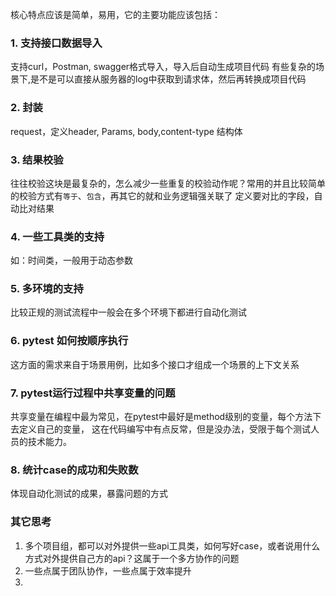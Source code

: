 核心特点应该是简单，易用，它的主要功能应该包括：
### 1. 支持接口数据导入
支持curl，Postman, swagger格式导入，导入后自动生成项目代码
有些复杂的场景下,是不是可以直接从服务器的log中获取到请求体，然后再转换成项目代码
### 2. 封装
request，定义header, Params, body,content-type 结构体
### 3. 结果校验
往往校验这块是最复杂的，怎么减少一些重复的校验动作呢？常用的并且比较简单的校验方式有`等于`、`包含`，再其它的就和业务逻辑强关联了
定义要对比的字段，自动比对结果
### 4. 一些工具类的支持
如：时间类，一般用于动态参数
### 5. 多环境的支持
比较正规的测试流程中一般会在多个环境下都进行自动化测试
### 6. pytest 如何按顺序执行
这方面的需求来自于场景用例，比如多个接口才组成一个场景的上下文关系
### 7. pytest运行过程中共享变量的问题
共享变量在编程中最为常见，在pytest中最好是method级别的变量，每个方法下去定义自己的变量， 这在代码编写中有点反常，但是没办法，受限于每个测试人员的技术能力。
### 8. 统计case的成功和失败数
体现自动化测试的成果，暴露问题的方式
### 其它思考
1. 多个项目组，都可以对外提供一些api工具类，如何写好case，或者说用什么方式对外提供自己方的api？这属于一个多方协作的问题
2. 一些点属于团队协作，一些点属于效率提升
3. 



